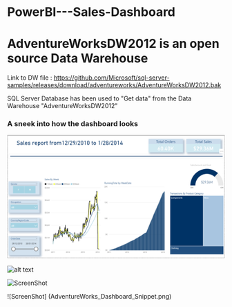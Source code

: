 # PowerBI---Sales-Dashboard

# AdventureWorksDW2012 is an open source Data Warehouse

Link to DW file : https://github.com/Microsoft/sql-server-samples/releases/download/adventureworks/AdventureWorksDW2012.bak

SQL Server Database has been used to "Get data" from the Data Warehouse "AdventureWorksDW2012"
<h3> A sneek into how the dashboard looks</h3>

![Screenshot](AdventureWorks_Dashboard_Snippet.png)

![alt text](https://github.com/ahhanan07/ahhanan07/PowerBI---Sales-Dashboard/blob/main/AdventureWorks_Dashboard_Snippet.png?raw=true)

![ScreenShot](https://raw.github.com/ahhanan07/PowerBI---Sales-Dashboard/{main}/AdventureWorks_Dashboard_Snippet.png)


![ScreenShot] (AdventureWorks_Dashboard_Snippet.png)
